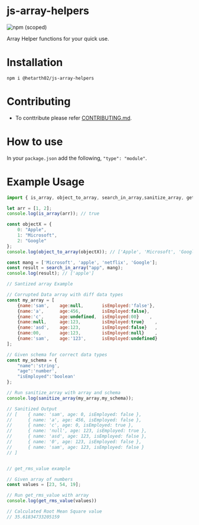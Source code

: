 # js-array-helpers
![npm (scoped)](https://img.shields.io/npm/v/@hetarth02/js-array-helpers?style=for-the-badge)

Array Helper functions for your quick use.

# Installation

```cd
npm i @hetarth02/js-array-helpers
```

# Contributing

- To conttribute please refer [CONTRIBUTING.md](CONTRIBUTING.md).

# How to use

In your `package.json` add the following, `"type": "module"`.

# Example Usage

```js
import { is_array, object_to_array, search_in_array,sanitize_array, get_rms_value } from "@hetarth02/js-array-helpers";

let arr = [1, 2];
console.log(is_array(arr)); // true

const objectX = {
    0: "Apple",
    1: "Microsoft",
    2: "Google"
}; 
console.log(object_to_array(objectX)); // ['Apple', 'Microsoft', 'Google']

const mang = ['Microsoft', 'apple', 'netflix', 'Google'];
const result = search_in_array("app", mang);
console.log(result); // ['apple']

// Santized array Example

// Corrupted Data array with diff data types
const my_array = [
    {name:'sam',    age:null,       isEmployed:'false'},    
    {name:'a',      age:456,        isEmployed:false},    
    {name:'c',      age:undefined,  isEmployed:00}    ,
    {name:null,     age:123,        isEmployed:true}    ,
    {name:'asd',    age:123,        isEmployed:false}   , 
    {name:00,       age:123,        isEmployed:null}    ,
    {name:'sam',    age:'123',      isEmployed:undefined}    
];

// Given schema for correct data types
const my_schema = {
    "name":'string',
    "age":'number',
    "isEmployed":'boolean'
};

// Run sanitize_array with array and schema
console.log(sanitize_array(my_array,my_schema));

// Sanitized Output 
// [    { name: 'sam', age: 0, isEmployed: false },
//      { name: 'a', age: 456, isEmployed: false },
//      { name: 'c', age: 0, isEmployed: true },
//      { name: 'null', age: 123, isEmployed: true },
//      { name: 'asd', age: 123, isEmployed: false },
//      { name: '0', age: 123, isEmployed: false },
//      { name: 'sam', age: 123, isEmployed: false } 
// ]


// get_rms_value example

// Given array of numbers
const values = [23, 54, 19];

// Run get_rms_value with array
console.log(get_rms_value(values))

// Calculated Root Mean Square value
// 35.61834733205159

```